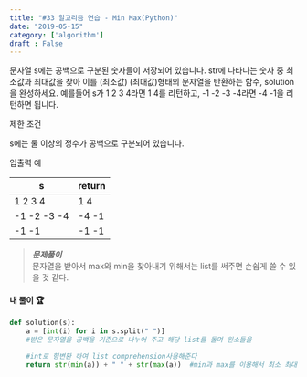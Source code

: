 ```yaml
---
title: "#33 알고리즘 연습 - Min Max(Python)"
date: "2019-05-15"
category: ['algorithm']
draft : False
---
```



문자열 s에는 공백으로 구분된 숫자들이 저장되어 있습니다. 
str에 나타나는 숫자 중 최소값과 최대값을 찾아 이를 (최소값) (최대값)형태의 문자열을 반환하는 함수, solution을 완성하세요.
예를들어 s가 1 2 3 4라면 1 4를 리턴하고, -1 -2 -3 -4라면 -4 -1을 리턴하면 됩니다.


제한 조건

s에는 둘 이상의 정수가 공백으로 구분되어 있습니다.


입출력 예

|s|	return|
|-|-|
|1 2 3 4|	1 4|
|-1 -2 -3 -4	|-4 -1|
|-1 -1|	-1 -1|


>__*문제풀이*__   
문자열을 받아서 max와 min을 찾아내기 위해서는 list를 써주면 손쉽게 쓸 수 있을 것 같다.


#### 내 풀이 🏆
```python
def solution(s):
    a = [int(i) for i in s.split(" ")]     
    #받은 문자열을 공백을 기준으로 나누어 주고 해당 list를 돌며 원소들을

    #int로 형변환 하여 list comprehension사용해준다
    return str(min(a)) + " " + str(max(a))  #min과 max를 이용해서 최소 최대를 뽑아오고 str로 바꾸어 + 연산처리 해준다 

```